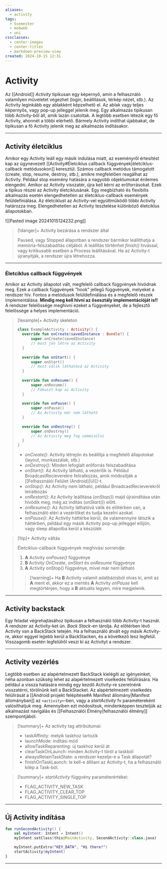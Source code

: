 ```yaml
---
aliases:
  - activity
tags:
  - 5semester
  - mobweb
  - uni
cssclasses:
  - center-images
  - center-titles
  - markdown-preview-view
created: 2024-10-15 12:31
---
```

# Activity

Az [[Android]] *Activity* tipikusan egy képernyő, amin a felhasználó valamilyen műveletet végezhet (login, beállítások, térkép nézet, stb.). Az Activity leginkább egy ablakként képzelhető el. Az ablak vagy teljes képernyős, vagy pop-up jelleggel jelenik meg. Egy alkalmazás tipikusan több Activity-ből áll, amik lazán csatoltak. A legtöbb esetben létezik egy fő Activity, ahonnét a többi elérhető. Bármely Activity indíthat újabbakat, de tipikusan a fő Activity jelenik meg az alkalmazás indításakor.

---

## Activity életciklus

Amikor egy Activity leáll egy másik indulása miatt, az eseményről értesítést kap az úgynevezett [[Activity#Életciklus callback függvények|életciklus-callback metódusokon]] keresztül. Számos callback metódus támogatott (create, stop, resume, destroy, stb.), amikre megfelelően reagálhat az Activity. Például stop esemény hatására a nagyobb objektumokat érdemes elengedni. Amikor az Activity visszatér, újra kell kérni az erőforrásokat. Ezek a tipikus részei az Activity életciklusának. Egy megbízható és flexibilis alkalmazás esetén elengedhetetlen az életciklus-callback események felüldefiniálása. Az életciklust az Activity-vel együttműködő többi Activity határozza meg. Elengedhetetlen az Activity tesztelése különböző életciklus állapotokban.

![[Pasted image 20241015124232.png]]

>[!danger]+ Activity bezárása a rendszer által
>
>Paused, vagy Stopped állapotban a rendszer bármikor leállíthatja a memória-felszabadítás céljából. A leállítás történhet *finish()* hívással, vagy kritikusabb esetben a Process leállításával. Ha az Activity-t újranyitják, a rendszer újra létrehozza.

---

### Életciklus callback függvények

Amikor az Activity állapotot vált, megfelelő callback függvények hívódnak meg. Ezek a callback függvények "hook" jellegű függvények, melyeket a rendszer hív. Fontos a metódusok felüldefiniálása és a megfelelő részek implementálása. **Mindig meg kell hívni az ősosztály implementációját is!!**
A rendszer felelőssége meghívni ezeket a függvényeket, de a fejlesztő felelőssége a helyes implementáció.

>[!example]+ Activity skeleton
>
>```kotlin
>class ExampleActivity : Activity() {
>	override fun onCreate(savedInstance : Bundle?) {
>		super.onCreate(savedInstance)
>		// most jön létre az Activity
>	}
>	
>	override fun onStart() {
>		super.onStart()
>		// most válik láthatóvá az Activity
>	}
>	
>	override fun onResume() {
>		super.onResume()
>		// Fókuszt kap az Activity
>	}
>	
>	override fun onPause() {
>		super.onPause()
>		// Az Activity már nem látható
>	}
>	
>	override fun onDestroy() {
>		super.onDestroy()
>		// Az Activity meg fog semmisülni
>	}
>} 
>``` 
>
>- *onCreate()*: Activity létrejön és beállítja a megfelelő állapotokat (layout, munkaszálak, stb.)
>- *onDestroy()*: Minden lefoglalt erőforrás felszabadítása
>- *onStart()*: Az Activity látható, a vezérlők is. Például BroadcastRecieverekre feliratkozás, amik módosítják a [[Felhasználói Felület (Android)|UI]]-t.
>- *onStop()*: Az Activity nem látható, például BroadcastRecieverekről leiratkozás
>- *onRestart()*: Az Activity leállítása (*onStop()*) majd újraindítása után hívódik meg, még az indítás (*onStart()*) előtt.
>- *onResume()*: Az Activity láthatóvá válik és előtérben van, a felhasználó eléri a vezérlőket és tudja kezelni azokat.
>- *onPause()*: Az Activity háttérbe kerül, de valamennyire látszik a háttérben, például egy másik Activity pop-up jelleggel előjön, vagy sleep állapotba kerül a készülék

>[!tip]+ Activity váltás
>
>Életciklus-callback függvények meghívási sorrendje:
>1. **A** Activity *onPause()* függvénye
>2. **B** Activity *OnCreate*, *onStart* és *onResume* függvénye
>3. **A** Activity onStop() függvénye, mivel már nem látható
>
>>[!warning]+
>>Ha **B** Activity valamit adatbázisból olvas ki, amit az **A** ment el, akkor ez a mentés **A** Activity *onPause* kell megtörténjen, hogy a **B** aktuális legyen, mire megjelenik.

---

## Activity backstack

Egy feladat végrehajtásához tipikusan a felhasználó több Activity-t használ. A rendszer az Activity-ket ún. *Back Stack*-en tárolja. Az előtérben lévő Activity van a BackStack tetején. Ha a felhasználó átvált egy másik Activity-re, akkor eggyel lejjebb kerül a BackStacken, és a következő lesz legfelül. Visszagomb esetén legfelülről veszi ki az Activityt a rendszer.


---

## Activity vezérlés

Legtöbb esetben az alapértelmezett BackStack kielégíti az igényeinket, néha azonban szükség lehet az alapértelmezett viselkedés felülírására. Ha például a vissza hatására mindig egy kezdő Activity-re szeretnénk visszatérni, törölnünk kell a BackStacket. Az alapértelmezett viselkedés felülírását a [[Android projekt felépítése#A Manifest állomány|Manifest állományban]] az `<activity>`-ben, vagy a *startActivity* fv paramétereként valósíthatjuk meg. Amennyiben ezt módosítsuk, mindenképpen teszteljük az alkalmazást navigálás és [[Felhasználói Élmény|felhasználói élmény]] szempontjából.

>[!summary]+ Az activity tag attribútumai:
>- taskAffinity: melyik taskhoz tartozik
>- launchMode: indítási mód
>- allowTaskReparenting: új taskhoz kerül át
>- clearTaskOnLaunch: minden Activity-t töröl a taskból
>- alwaysRetainTaskState: a rendszer kezelje-e a Task állapotát?
>- finishOnTaskLaunch: le kell-e állítani az Activity-t, ha a felhasználó kilép a Task-ból.

>[!summary]+ *startActivity* függvény paraméterértékei:
>- FLAG_ACTIVITY_NEW_TASK
>- FLAG_ACTIVITY_CLEAR_TOP
>- FLAG_ACTIVITY_SINGLE_TOP

---

## Új Activity indítása

```kotlin
fun runSecondActivity() {
	val myIntent: Intent = Intent()
	myIntent.setClass(this@MainActivity, SecondActivity::class.java)

	myIntent.putExtra("KEY_DATA", "Hi there!")
	startActivity(myIntent)
}
```

---

